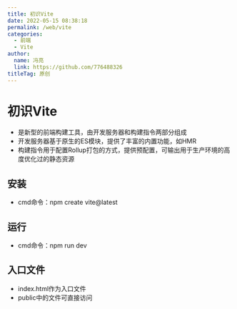 ```yaml
---
title: 初识Vite
date: 2022-05-15 08:38:18
permalink: /web/vite
categories: 
  - 前端
  - Vite
author: 
  name: 冯亮
  link: https://github.com/776488326
titleTag: 原创
---
```

# 初识Vite

- 是新型的前端构建工具，由开发服务器和构建指令两部分组成
- 开发服务器基于原生的ES模块，提供了丰富的内置功能，如HMR
- 构建指令用于配置Rollup打包的方式，提供预配置，可输出用于生产环境的高度优化过的静态资源

## 安装

- cmd命令：npm create vite@latest

## 运行

- cmd命令：npm run dev

## 入口文件

- index.html作为入口文件
- public中的文件可直接访问

 
